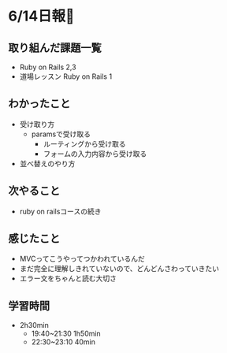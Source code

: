 # 6/14日報🐶

## 取り組んだ課題一覧

* Ruby on Rails 2,3
* 道場レッスン Ruby on Rails 1

## わかったこと

* 受け取り方
  * paramsで受け取る
    * ルーティングから受け取る
    * フォームの入力内容から受け取る
* 並べ替えのやり方

## 次やること

* ruby on railsコースの続き

## 感じたこと

* MVCってこうやってつかわれているんだ
* まだ完全に理解しきれていないので、どんどんさわっていきたい
* エラー文をちゃんと読む大切さ

## 学習時間

* 2h30min
  * 19:40~21:30 1h50min
  * 22:30~23:10 40min